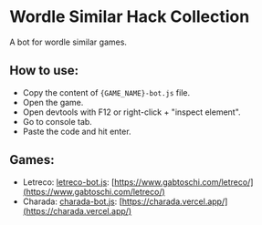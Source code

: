 # Wordle Similar Hack Collection

A bot for wordle similar games.

## How to use:

- Copy the content of `{GAME_NAME}-bot.js` file.
- Open the game.
- Open devtools with F12 or right-click + "inspect element".
- Go to console tab.
- Paste the code and hit enter.

## Games:

- Letreco: [letreco-bot.js](letreco-bot.js): [https://www.gabtoschi.com/letreco/](https://www.gabtoschi.com/letreco/)
- Charada: [charada-bot.js](charada-bot.js): [https://charada.vercel.app/](https://charada.vercel.app/)
